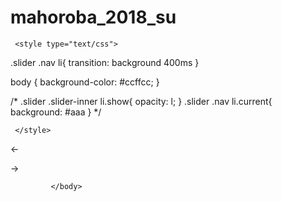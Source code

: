 # mahoroba_2018_su
<!DOCTYPE html>
<html lang="ja">
<head>
<meta charset="utf-8">
<meta name="viewport" content="width=device-width">
<meta http-equiv="X-UA-Compatible" content="IE=edge">
<title>まほろば_2018</title>
<link rel="stylesheet" href="https://torokoid.github.io/mahoroba_2018_su/reset.css">
<link rel="stylesheet" href="https://torokoid.github.io/mahoroba_2018_su/layout.css">  

     <style type="text/css">

  


.slider .nav li{
    transition: background 400ms
}


body { background-color: #ccffcc; }

/*
.slider .slider-inner li.show{
    opacity: l;
}
.slider .nav li.current{
    background: #aaa
}
*/

     </style>

</head>

<body>


<div class="slider">
	<ul class="slider-inner">
    </ul>
	<ul class="nav">
    </ul>
	<p id="arrow-prev" class="arrow">←</p>
	<p id="arrow-next" class="arrow"><align="left">→</align></p>
</div>
<!--    
<script src="js/index.js"></script>
    -->
    <script src="https://torokoid.github.io/mahoroba_2018_su/index.js">
        </script>
        
             </body>
</html>
